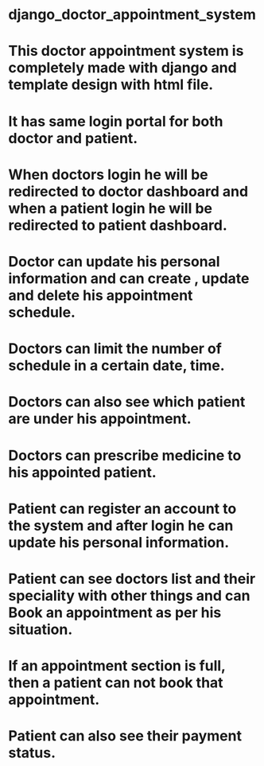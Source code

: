 # django_doctor_appointment_system

# This doctor appointment system is completely made with django and template design with html file.

# It has same login portal for both doctor and patient.

# When doctors login he will be redirected to doctor dashboard and when a patient login he will be redirected to patient dashboard.

# Doctor can update his personal information and can create , update and delete his appointment schedule. 
# Doctors can limit the number of schedule in a certain date, time.
# Doctors can also see which patient are under his appointment.
# Doctors can prescribe medicine to his appointed patient.

# Patient can register an account to the system and after login he can update his personal information.
# Patient can see doctors list and their speciality with other things and can Book an appointment as per his situation.
# If an appointment section is full, then a patient can not book that appointment.
# Patient can also see their payment status.
